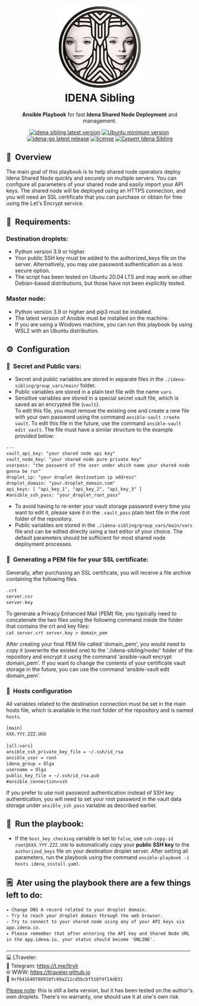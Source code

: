 <h1 align="center">
  <img alt="IDENA Sibling Ansible Playbook - for fast idena-go node client deployment on multiple servers" src="https://github.com/ltraveler/ltraveler/raw/main/images/lt_idena_sibling_logo.png" width="224px"/><br/>
  IDENA Sibling
</h1>
<p align="center"><b>Ansible Playbook</b> for fast <b>Idena Shared Node Deployment</b> and management.</p>

<p align="center"><a href="https://github.com/ltraveler/idena-sibling/releases/latest" target="_blank"><img src="https://img.shields.io/github/v/release/ltraveler/idena-sibling?style=for-the-badge&logo=none" alt="idena sibling latest version" /></a>&nbsp;<a href="https://wiki.ubuntu.com/FocalFossa/ReleaseNotes" target="_blank"><img src="https://img.shields.io/badge/Ansible-2.13+-00ADD8?style=for-the-badge&logo=none" alt="Ubuntu minimum version" /></a>&nbsp;<a href="https://github.com/ltraveler/idena-sibling/blob/main/CHANGELOG.md" target="_blank"><img src="https://img.shields.io/badge/Build-Stable-success?style=for-the-badge&logo=none" alt="idena-go latest release" /></a>&nbsp;<a href="https://www.gnu.org/licenses/quick-guide-gplv3.html" target="_blank"><img src="https://img.shields.io/badge/license-GPL3.0-red?style=for-the-badge&logo=none" alt="license" /></a>&nbsp;<a href="https://github.com/ltraveler/idena-sibling/blob/main/README.md" target="_blank"><img src="https://img.shields.io/badge/readme-ENGLISH-orange?style=for-the-badge&logo=none" alt="Скрипт Idena Sibling" /></a></p>

## 💬&nbsp; Overview

The main goal of this playbook is to help shared node operators deploy Idena Shared Node quickly and securely on multiple servers. You can configure all parameters of your shared node and easily import your API keys. The shared node will be deployed using an HTTPS connection, and you will need an SSL certificate that you can purchase or obtain for free using the Let's Encrypt service.

## 🫴&nbsp; Requirements:
### Destination droplets:

* Python version 3.9 or higher.
* Your public SSH key must be added to the authorized_keys file on the server. Alternatively, you may use password authentication as a less secure option.
* The script has been tested on Ubuntu 20.04 LTS and may work on other Debian-based distributions, but those have not been explicitly tested.

### Master node:

* Python version 3.9 or higher and pip3 must be installed.
* The latest version of Ansible must be installed on the machine.
* If you are using a Windows machine, you can run this playbook by using WSL2 with an Ubuntu distribution.

## ⚙️&nbsp; Configuration
### 🔐&nbsp; Secret and Public vars:

- Secret and public variables are stored in separate files in the `./idena-sibling/group_vars/main/` folder.
- Public variables are stored in a plain text file with the name `vars`.
- Sensitive variables are stored in a special secret vault file, which is saved as an encrypted file (`vault`).<br>To edit this file, you must remove the existing one and create a new file with your own password using the command `ansible-vault create vault`. To edit this file in the future, use the command `ansible-vault edit vault`. The file must have a similar structure to the example provided below:

```
---
vault_api_key: "your shared node api key"
vault_node_key: "your shared node pure private key"
userpass: "the password of the user under which name your shared node gonna be run"
droplet_ip: "your droplet destination ip address"
droplet_domain: "your.droplet_domain.com"
api_keys: [ "api_key_1", "api_key_2", "api_key_3" ]
#ansible_ssh_pass: "your_droplet_root_pass"
```

- To avoid having to re-enter your vault storage password every time you want to edit it, please save it in the `.vault_pass` plain text file in the root folder of the repository.
- Public variables are stored in the `./idena-sibling/group_vars/main/vars` file and can be edited directly using a text editor of your choice. The default parameters should be sufficient for most shared node deployment processes.

### 📜&nbsp; Generating a PEM file for your SSL certificate:

Generally, after purchasing an SSL certificate, you will receive a file archive containing the following files.
```
.crt
server.csr
server.key
```
To generate a Privacy Enhanced Mail (PEM) file, you typically need to concatenate the two files using the following command inside the folder that contains the crt and key files:<br>`cat server.crt server.key > domain_pem`

After creating your final PEM file called 'domain_pem', you would need to copy it (overwrite the existed one) to the './idena-sibling/node/' folder of the repository and encrypt it using the command 'ansible-vault encrypt domain_pem'. If you want to change the contents of your certificate vault storage in the future, you can use the command 'ansible-vault edit domain_pem'.

### 🎯&nbsp; Hosts configuration

All variables related to the destination connection must be set in the main hosts file, which is available in the root folder of the repository and is named `hosts`.

```
[main]
XXX.YYY.ZZZ.UUU

[all:vars]
ansible_ssh_private_key_file = ~/.ssh/id_rsa
ansible_user = root
idena_group = Olga
username = Olga
public_key_file = ~/.ssh/id_rsa.pub
#ansible_connection=ssh
```
If you prefer to use root password authentication instead of SSH key authentication, you will need to set your root password in the vault data storage under `ansible_ssh_pass` variable as described earlier.

## 🚀&nbsp; Run the playbook:

* If the `host_key_checking` variable is set to `false`, use `ssh-copy-id root@XXX.YYY.ZZZ.UUU` to automatically copy your **public SSH key** to the `authorized_keys` file on your destination droplet server.
After setting all parameters, run the playbook using the command `ansible-playbook -i hosts idena_install.yaml`.

## 🗒️&nbsp; Ater using the playbook there are a few things left to do:
    ✦ Change DNS A record related to your droplet domain.
    ✧ Try to reach your droplet domain through the web browser.
    ✧ Try to connect to your shared node using any of your API keys via app.idena.io.
    ✦ Please remember that after entering the API key and Shared Node URL in the app.idena.io, your status should become 'ONLINE'.
  ──────────────────────────────────────────────────<br>
  💻 LTraveler:<br>
      💬 Telegram: https://t.me/ltrvlr<br>
      🌐 WWW: https://ltraveler.github.io<br>
      👛 `0xf041640788910fc89a211cd5bcbf518f4f14d831`<br>

<ins>Please note</ins>: this is still a beta version, but it has been tested on the author's own droplets.
There's no warranty, one should use it at one's own risk.
